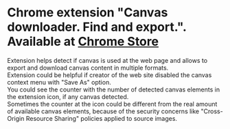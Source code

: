 # Chrome extension "Canvas downloader. Find and export.". Available at [Chrome Store](https://chrome.google.com/webstore/detail/canvas-detect-and-downloa/dgfcgcafnnbdpojemnkiiilnnghebgja)
Extension helps detect if canvas is used at the web page and allows to export and download canvas content in multiple formats.  
Extension could be helpful if creator of the web site disabled the canvas context menu with "Save As" option.  
You could see the counter with the number of detected canvas elements in the extension icon, if any canvas detected.  
Sometimes the counter at the icon could be different from the real amount of available canvas elements, because of the security concerns like "Cross-Origin Resource Sharing" policies applied to source images.

